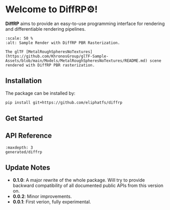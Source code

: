 # Welcome to DiffRP⚙️!

**DiffRP** aims to provide an easy-to-use programming interface for rendering and differentiable rendering pipelines.

```{figure} assets/spheres-nvdraa-4xssaa.jpg
:scale: 50 %
:alt: Sample Render with DiffRP PBR Rasterization.

The glTF [MetalRoughSpheresNoTextures](https://github.com/KhronosGroup/glTF-Sample-Assets/blob/main/Models/MetalRoughSpheresNoTextures/README.md) scene rendered with DiffRP PBR rasterization.
```

## Installation

The package can be installed by:

```bash
pip install git+https://github.com/eliphatfs/diffrp
```

## Get Started

<!-- Rendering attributes of a mesh programmably is incredibly simple with DiffRP.

```python

``` -->

## API Reference
```{toctree}
:maxdepth: 3
generated/diffrp
```

## Update Notes

+ **0.1.0**: A major rewrite of the whole package. Will try to provide backward compatibility of all documented public APIs from this version on.
+ **0.0.2**: Minor improvements.
+ **0.0.1**: First verion, fully experimental.
